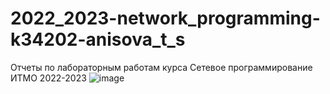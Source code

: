 # 2022_2023-network_programming-k34202-anisova_t_s
Отчеты по лабораторным работам курса Сетевое программирование ИТМО 2022-2023
![image](https://user-images.githubusercontent.com/58114563/198669795-d926db3a-e226-4848-ae1a-917aa12e7202.png)
